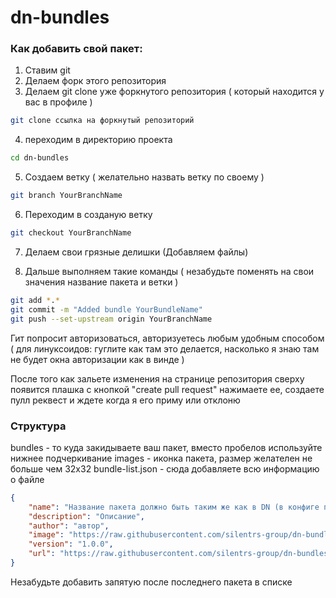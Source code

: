 # dn-bundles

### Как добавить свой пакет:
1. Ставим git
2. Делаем форк этого репозитория
3. Делаем git clone уже форкнутого репозитория ( который находится у вас в профиле )
```bash
git clone ссылка на форкнутый репозиторий
```

4. переходим в директорию проекта
```bash
cd dn-bundles
```

5. Создаем ветку ( желательно назвать ветку по своему )
```bash
git branch YourBranchName
```

6. Переходим в созданую ветку
```bash
git checkout YourBranchName
```

7. Делаем свои грязные делишки (Добавляем файлы)

8. Дальше выполняем такие команды ( незабудьте поменять на свои значения название пакета и ветки )
```bash
git add *.*
git commit -m "Added bundle YourBundleName"
git push --set-upstream origin YourBranchName
```

Гит попросит авторизоваться, авторизуетесь любым удобным способом ( для линуксоидов: гуглите как там это делается, насколько я знаю там не будет окна авторизации как в винде )

После того как зальете изменения на странице репозитория сверху появится плашка с кнопкой "create pull request" нажимаете ее, создаете пулл реквест и ждете когда я его приму или отклоню

### Структура
bundles - то куда закидываете ваш пакет, вместо пробелов используйте нижнее подчеркивание
images - иконка пакета, размер желателен не больше чем 32х32
bundle-list.json - сюда добавляете всю информацию о файле
```json
{
    "name": "Название пакета должно быть таким же как в DN (в конфиге пакета ключ 'name')",
    "description": "Описание",
    "author": "автор",
    "image": "https://raw.githubusercontent.com/silentrs-group/dn-bundles/main/images/НАЗВАНИЕ_ИКОНКИ.png",
    "version": "1.0.0",
    "url": "https://raw.githubusercontent.com/silentrs-group/dn-bundles/main/bundles/НАЗВАНИЕ_ПАКЕТА.dnbundle"
}
```
Незабудьте добавить запятую после последнего пакета в списке